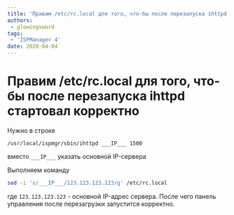 ```yaml
---
title: 'Правим /etc/rc.local для того, что-бы после перезапуска ihttpd стартовал корректно'
authors: 
 - glowingsword
tags:
 - 'ISPManager 4'
date: 2020-04-04
---
```

# Правим /etc/rc.local для того, что-бы после перезапуска ihttpd стартовал корректно

Нужно в строке 
``` nginx
/usr/local/ispmgr/sbin/ihttpd ___IP___ 1500 
```
вместо `___IP___` указать основной IP-сервера

Выполняем команду

``` bash
sed -i 's/___IP___/123.123.123.123/g' /etc/rc.local
```

где `123.123.123.123` - основной IP-адрес сервера. 
После чего панель управления после перезагрузки запустится корректно.